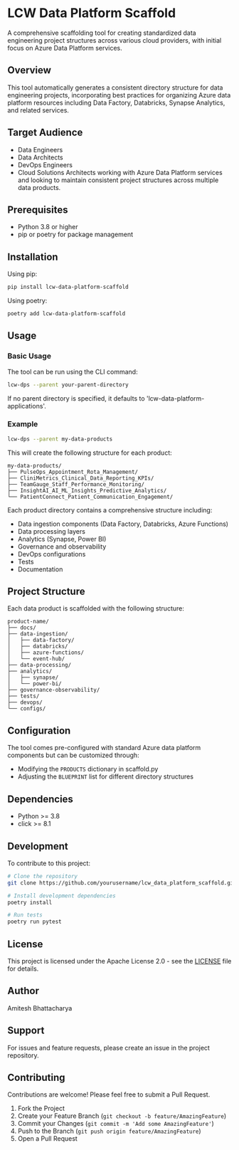 # LCW Data Platform Scaffold

A comprehensive scaffolding tool for creating standardized data engineering project structures across various cloud providers, with initial focus on Azure Data Platform services.

## Overview

This tool automatically generates a consistent directory structure for data engineering projects, incorporating best practices for organizing Azure data platform resources including Data Factory, Databricks, Synapse Analytics, and related services.

## Target Audience

- Data Engineers
- Data Architects
- DevOps Engineers
- Cloud Solutions Architects
  working with Azure Data Platform services and looking to maintain consistent project structures across multiple data products.

## Prerequisites

- Python 3.8 or higher
- pip or poetry for package management

## Installation

Using pip:

```bash
pip install lcw-data-platform-scaffold
```

Using poetry:

```bash
poetry add lcw-data-platform-scaffold
```

## Usage

### Basic Usage

The tool can be run using the CLI command:

```bash
lcw-dps --parent your-parent-directory
```

If no parent directory is specified, it defaults to 'lcw-data-platform-applications'.

### Example

```bash
lcw-dps --parent my-data-products
```

This will create the following structure for each product:

```
my-data-products/
├── PulseOps_Appointment_Rota_Management/
├── CliniMetrics_Clinical_Data_Reporting_KPIs/
├── TeamGauge_Staff_Performance_Monitoring/
├── InsightAI_AI_ML_Insights_Predictive_Analytics/
└── PatientConnect_Patient_Communication_Engagement/
```

Each product directory contains a comprehensive structure including:

- Data ingestion components (Data Factory, Databricks, Azure Functions)
- Data processing layers
- Analytics (Synapse, Power BI)
- Governance and observability
- DevOps configurations
- Tests
- Documentation

## Project Structure

Each data product is scaffolded with the following structure:

```
product-name/
├── docs/
├── data-ingestion/
│   ├── data-factory/
│   ├── databricks/
│   ├── azure-functions/
│   └── event-hub/
├── data-processing/
├── analytics/
│   ├── synapse/
│   └── power-bi/
├── governance-observability/
├── tests/
├── devops/
└── configs/
```

## Configuration

The tool comes pre-configured with standard Azure data platform components but can be customized through:

- Modifying the `PRODUCTS` dictionary in scaffold.py
- Adjusting the `BLUEPRINT` list for different directory structures

## Dependencies

- Python >= 3.8
- click >= 8.1

## Development

To contribute to this project:

```bash
# Clone the repository
git clone https://github.com/yourusername/lcw_data_platform_scaffold.git

# Install development dependencies
poetry install

# Run tests
poetry run pytest
```

## License

This project is licensed under the Apache License 2.0 - see the [LICENSE](LICENSE) file for details.

## Author

Amitesh Bhattacharya

## Support

For issues and feature requests, please create an issue in the project repository.

## Contributing

Contributions are welcome! Please feel free to submit a Pull Request.

1. Fork the Project
2. Create your Feature Branch (`git checkout -b feature/AmazingFeature`)
3. Commit your Changes (`git commit -m 'Add some AmazingFeature'`)
4. Push to the Branch (`git push origin feature/AmazingFeature`)
5. Open a Pull Request
